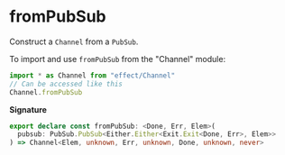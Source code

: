 # fromPubSub

Construct a `Channel` from a `PubSub`.

To import and use `fromPubSub` from the "Channel" module:

```ts
import * as Channel from "effect/Channel"
// Can be accessed like this
Channel.fromPubSub
```

**Signature**

```ts
export declare const fromPubSub: <Done, Err, Elem>(
  pubsub: PubSub.PubSub<Either.Either<Exit.Exit<Done, Err>, Elem>>
) => Channel<Elem, unknown, Err, unknown, Done, unknown, never>
```
